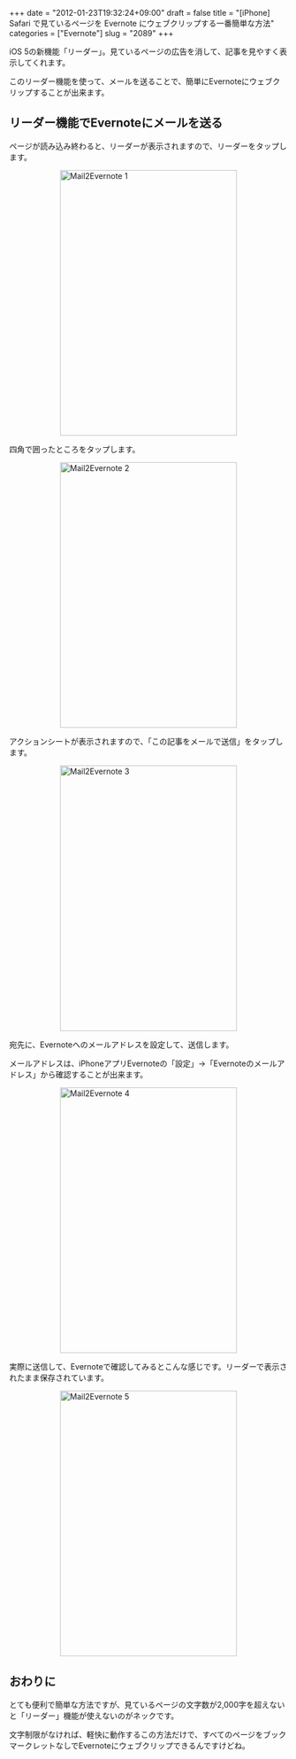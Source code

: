 +++
date = "2012-01-23T19:32:24+09:00"
draft = false
title = "[iPhone] Safari で見ているページを Evernote にウェブクリップする一番簡単な方法"
categories = ["Evernote"]
slug = "2089"
+++

iOS 5の新機能「リーダー」。見ているページの広告を消して、記事を見やすく表示してくれます。

このリーダー機能を使って、メールを送ることで、簡単にEvernoteにウェブクリップすることが出来ます。

<h2>リーダー機能でEvernoteにメールを送る</h2>

ページが読み込み終わると、リーダーが表示されますので、リーダーをタップします。

<img style="display:block; margin-left:auto; margin-right:auto;" src="/images/2012/01/Mail2Evernote_1.png" alt="Mail2Evernote 1" title="Mail2Evernote_1.png" border="0" width="320" height="480" />

四角で囲ったところをタップします。

<img style="display:block; margin-left:auto; margin-right:auto;" src="/images/2012/01/Mail2Evernote_2.png" alt="Mail2Evernote 2" title="Mail2Evernote_2.png" border="0" width="320" height="480" />

アクションシートが表示されますので、「この記事をメールで送信」をタップします。

<img style="display:block; margin-left:auto; margin-right:auto;" src="/images/2012/01/Mail2Evernote_3.png" alt="Mail2Evernote 3" title="Mail2Evernote_3.png" border="0" width="320" height="480" />

宛先に、Evernoteへのメールアドレスを設定して、送信します。

メールアドレスは、iPhoneアプリEvernoteの「設定」→「Evernoteのメールアドレス」から確認することが出来ます。

<img style="display:block; margin-left:auto; margin-right:auto;" src="/images/2012/01/Mail2Evernote_4.png" alt="Mail2Evernote 4" title="Mail2Evernote_4.png" border="0" width="320" height="480" />

実際に送信して、Evernoteで確認してみるとこんな感じです。リーダーで表示されたまま保存されています。

<img style="display:block; margin-left:auto; margin-right:auto;" src="/images/2012/01/Mail2Evernote_5.png" alt="Mail2Evernote 5" title="Mail2Evernote_5.png" border="0" width="320" height="480" />

<h2>おわりに</h2>

とても便利で簡単な方法ですが、見ているページの文字数が2,000字を超えないと「リーダー」機能が使えないのがネックです。

文字制限がなければ、軽快に動作するこの方法だけで、すべてのページをブックマークレットなしでEvernoteにウェブクリップできるんですけどね。
